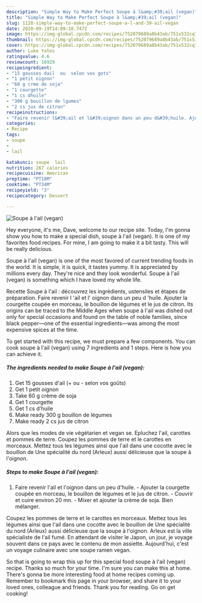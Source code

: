 ```yaml
---
description: "Simple Way to Make Perfect Soupe à l&amp;#39;ail (vegan)"
title: "Simple Way to Make Perfect Soupe à l&amp;#39;ail (vegan)"
slug: 1128-simple-way-to-make-perfect-soupe-a-l-and-39-ail-vegan
date: 2020-09-19T14:09:18.747Z
image: https://img-global.cpcdn.com/recipes/752079689a8b43ab/751x532cq70/soupe-a-lail-vegan-photo-principale-de-la-recette.jpg
thumbnail: https://img-global.cpcdn.com/recipes/752079689a8b43ab/751x532cq70/soupe-a-lail-vegan-photo-principale-de-la-recette.jpg
cover: https://img-global.cpcdn.com/recipes/752079689a8b43ab/751x532cq70/soupe-a-lail-vegan-photo-principale-de-la-recette.jpg
author: Luke Yates
ratingvalue: 4.6
reviewcount: 16929
recipeingredient:
- "15 gousses dail  ou  selon vos gots"
- "1 petit oignon"
- "60 g crme de soja"
- "1 courgette"
- "1 cs dhuile"
- "300 g bouillon de lgumes"
- "2 cs jus de citron"
recipeinstructions:
- "Faire revenir l&#39;ail et l&#39;oignon dans un peu d&#39;huile. Ajouter la courgette coupée en morceau, le bouillon de légumes et le jus de citron. Couvrir et cuire environ 20 mn. Mixer et ajouter la crème de soja. Bien mélanger."
categories:
- Recipe
tags:
- soupe
- 
- lail

katakunci: soupe  lail 
nutrition: 267 calories
recipecuisine: American
preptime: "PT18M"
cooktime: "PT34M"
recipeyield: "3"
recipecategory: Dessert

---
```



![Soupe à l&#39;ail (vegan)](https://img-global.cpcdn.com/recipes/752079689a8b43ab/751x532cq70/soupe-a-lail-vegan-photo-principale-de-la-recette.jpg)

Hey everyone, it's me, Dave, welcome to our recipe site. Today, I'm gonna show you how to make a special dish, soupe à l&#39;ail (vegan). It is one of my favorites food recipes. For mine, I am going to make it a bit tasty. This will be really delicious.

Soupe à l&#39;ail (vegan) is one of the most favored of current trending foods in the world. It is simple, it is quick, it tastes yummy. It is appreciated by millions every day. They're nice and they look wonderful. Soupe à l&#39;ail (vegan) is something which I have loved my whole life.

Recette Soupe à l&#39;ail : découvrez les ingrédients, ustensiles et étapes de préparation. Faire revenir l &#39;ail et l&#39; oignon dans un peu d &#39;huile. Ajouter la courgette coupée en morceau, le bouillon de légumes et le jus de citron. Its origins can be traced to the Middle Ages when soupe à l&#39;ail was dished out only for special occasions and found on the table of noble families, since black pepper—one of the essential ingredients—was among the most expensive spices at the time.


To get started with this recipe, we must prepare a few components. You can cook soupe à l&#39;ail (vegan) using 7 ingredients and 1 steps. Here is how you can achieve it.

<!--inarticleads1-->

##### The ingredients needed to make Soupe à l&#39;ail (vegan):

1. Get 15 gousses d&#39;ail (+ ou - selon vos goûts)
1. Get 1 petit oignon
1. Take 60 g crème de soja
1. Get 1 courgette
1. Get 1 cs d&#39;huile
1. Make ready 300 g bouillon de légumes
1. Make ready 2 cs jus de citron


Alors que les modes de vie végétarien et vegan se. Epluchez l&#39;ail, carottes et pommes de terre. Coupez les pommes de terre et le carottes en morceaux. Mettez tous les légumes ainsi que l&#39;ail dans une cocotte avec le bouillon de Une spécialité du nord (Arleux) aussi délicieuse que la soupe à l&#39;oignon. 

<!--inarticleads2-->

##### Steps to make Soupe à l&#39;ail (vegan):

1. Faire revenir l&#39;ail et l&#39;oignon dans un peu d&#39;huile. - Ajouter la courgette coupée en morceau, le bouillon de légumes et le jus de citron. - Couvrir et cuire environ 20 mn. - Mixer et ajouter la crème de soja. Bien mélanger.


Coupez les pommes de terre et le carottes en morceaux. Mettez tous les légumes ainsi que l&#39;ail dans une cocotte avec le bouillon de Une spécialité du nord (Arleux) aussi délicieuse que la soupe à l&#39;oignon. Arleux est la ville spécialiste de l&#39;ail fumé. En attendant de visiter le Japon, un jour, je voyage souvent dans ce pays avec le contenu de mon assiette. Aujourd&#39;hui, c&#39;est un voyage culinaire avec une soupe ramen vegan. 

So that is going to wrap this up for this special food soupe à l&#39;ail (vegan) recipe. Thanks so much for your time. I'm sure you can make this at home. There's gonna be more interesting food at home recipes coming up. Remember to bookmark this page in your browser, and share it to your loved ones, colleague and friends. Thank you for reading. Go on get cooking!
